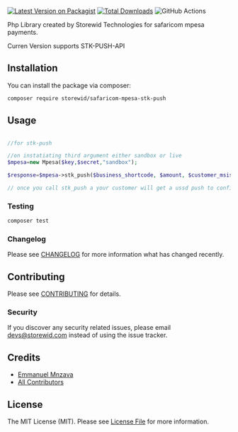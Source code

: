 [![Latest Version on Packagist](https://img.shields.io/packagist/v/storewid/safaricom-mpesa-stk-push.svg?style=flat-square)](https://packagist.org/packages/storewid/safaricom-mpesa-stk-push)
[![Total Downloads](https://img.shields.io/packagist/dt/storewid/safaricom-mpesa-stk-push.svg?style=flat-square)](https://packagist.org/packages/storewid/safaricom-mpesa-stk-push)
![GitHub Actions](https://github.com/storewid/safaricom-mpesa-stk-push/actions/workflows/main.yml/badge.svg)

Php Library created by Storewid Technologies for safaricom mpesa payments.

Curren Version supports STK-PUSH-API

## Installation

You can install the package via composer:

```bash
composer require storewid/safaricom-mpesa-stk-push
```

## Usage

```php

//for stk-push

//on instatiating third argument either sandbox or live
$mpesa=new Mpesa($key,$secret,"sandbox"); 

$response=$mpesa->stk_push($business_shortcode, $amount, $customer_msisdn, $callbackurl, $account_reference,  "CustomerPayBillOnline", "Paying Merchant 72434 for order id 984");

// once you call stk_push a your customer will get a ussd push to confirm payment by entering their PIN number.


```

### Testing

```bash
composer test
```

### Changelog

Please see [CHANGELOG](CHANGELOG.md) for more information what has changed recently.

## Contributing

Please see [CONTRIBUTING](CONTRIBUTING.md) for details.

### Security

If you discover any security related issues, please email devs@storewid.com instead of using the issue tracker.

## Credits

-   [Emmanuel Mnzava](https://github.com/storewid)
-   [All Contributors](../../contributors)

## License

The MIT License (MIT). Please see [License File](LICENSE.md) for more information.
